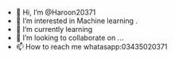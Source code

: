 - 👋 Hi, I’m @Haroon20371
- 👀 I’m interested in Machine learning .
- 🌱 I’m currently learning 
- 💞️ I’m looking to collaborate on ...
- 📫 How to reach me whatasapp:03435020371

<!---
Haroon20371/Haroon20371 is a ✨ special ✨ repository because its `README.md` (this file) appears on your GitHub profile.
You can click the Preview link to take a look at your changes.
--->
